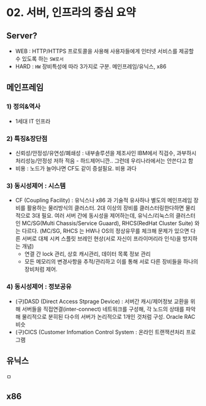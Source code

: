 

# 02. 서버, 인프라의 중심 요약

## Server?
 - WEB : HTTP/HTTPS 프로토콜을 사용해 사용자들에게 인터넷 서비스를 제공할 수 있도록 하는 `SW로서`
 - HARD : `HW` 장비특성에 따라 3가지로 구분. 메인프레임/유닉스, x86
## 메인프레임
### 1) 정의&역사
  - 1세대 IT 인프라
### 2) 특징&장단점
  - 신뢰성/안정성/유연성/폐쇄성 : 내부솔루션을 제조사인 IBM에서 직검수, 과부하시 처리성능/안정성 저하 적음 - 하드제어니깐.. 그런데 우리나라에서는 안쓴다고 함
  - 비용 : 노드가 늘어나면 CF도 같이 증설필요. 비용 과다

### 3) 동시성제어 : 시스템
  - CF (Coupling Facility) : 유닉스나 x86 과 기술적 유사하나 별도의 메인프레임 장비를 활용하는 물리방식의 클러스터. 2대 이상의 장비를 클러스터링한다하면 물리적으로 3대 필요. 여러 서버 간에 동시성을 제어하는데, 유닉스/리눅스의 클러스터인 MC/SG(Multi Chassis/Service Guaard), RHCS(RedHat Cluster Suite) 와는 다르다. (MC/SG, RHCS 는 HW나 OS의 정상유무를 체크해 문제가 있으면 다른 서버로 대체 시켜 스플릿 브레인 현상(서로 자신이 프라이머리라 인식)을 방지하는 개념)
     - 연결 간 lock 관리, 상호 캐시관리, 데이터 목록 정보 관리
     - 모든 메모리의 변경사항을 추적/관리하고 이를 통해 서로 다른 장비들을 하나의 장비처럼 제어.
### 4) 동시성제어 : 정보공유
  - (구)DASD (Direct Access Stprage Device) : 서버간 캐시/제어정보 교환을 위해 서버들을 직접연결(inter-connect) 네트워크를 구성해, 각 노드의 상태를 파악해 물리적으로 분히된 다수의 서버가 논리적으로 1개인 것처럼 구성. Oracle RAC 비슷
  - (구)CICS (Customer Infomation Control System : 온라인 트랜잭션처리 프로그램

## 유닉스

ㅁ
## x86

